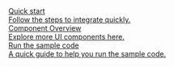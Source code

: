 <div class="md-grid-list-box">
  <a href="New_QuickStart" class="md-grid-item" target="_blank">
    <div class="grid-title">Quick start</div>
    <div class="grid-desc">Follow the steps to integrate quickly.</div>
  </a>
  <a href="!UIKit_components_info" class="md-grid-item" target="_blank">
    <div class="grid-title">Component Overview</div>
    <div class="grid-desc">Explore more UI components here.</div>
  </a>
  <a href="!ZIMKit_runsamplecode" class="md-grid-item" target="_blank">
    <div class="grid-title">Run the sample code</div>
    <div class="grid-desc">A quick guide to help you run the sample code.</div>
  </a>
</div>
